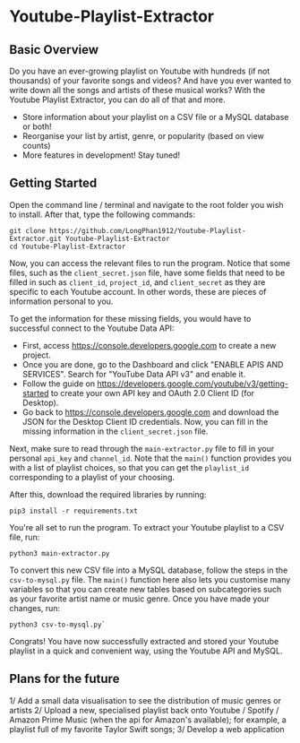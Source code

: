 # Youtube-Playlist-Extractor
## Basic Overview
Do you have an ever-growing playlist on Youtube with hundreds (if not thousands) of your favorite songs and videos?
And have you ever wanted to write down all the songs and artists of these musical works?
With the Youtube Playlist Extractor, you can do all of that and more.
* Store information about your playlist on a CSV file or a MySQL database or both!
* Reorganise your list by artist, genre, or popularity (based on view counts)
* More features in development! Stay tuned!

## Getting Started
Open the command line / terminal and navigate to the root folder you wish to install. After that, type the following commands:
```
git clone https://github.com/LongPhan1912/Youtube-Playlist-Extractor.git Youtube-Playlist-Extractor
cd Youtube-Playlist-Extractor
```
Now, you can access the relevant files to run the program.
Notice that some files, such as the `client_secret.json` file, have some fields that need to be filled in such as `client_id`, `project_id`, and `client_secret` as they are specific to each Youtube account. In other words, these are pieces of information personal to you. 

To get the information for these missing fields, you would have to successful connect to the Youtube Data API:
* First, access https://console.developers.google.com to create a new project.
* Once you are done, go to the Dashboard and click "ENABLE APIS AND SERVICES". Search for "YouTube Data API v3" and enable it.
* Follow the guide on https://developers.google.com/youtube/v3/getting-started to create your own API key and OAuth 2.0 Client ID (for Desktop).
* Go back to https://console.developers.google.com and download the JSON for the Desktop Client ID credentials. Now, you can fill in the missing information in the `client_secret.json` file.

Next, make sure to read through the `main-extractor.py` file to fill in your personal `api_key` and `channel_id`. Note that the `main()` function provides you with a list of playlist choices, so that you can get the `playlist_id` corresponding to a playlist of your choosing.

After this, download the required libraries by running:
```
pip3 install -r requirements.txt
```
You're all set to run the program.
To extract your Youtube playlist to a CSV file, run:
```
python3 main-extractor.py
```
To convert this new CSV file into a MySQL database, follow the steps in the `csv-to-mysql.py` file. The `main()` function here also lets you customise many variables so that you can create new tables based on subcategories such as your favorite artist name or music genre. Once you have made your changes, run:
```
python3 csv-to-mysql.py`
```
Congrats! You have now successfully extracted and stored your Youtube playlist in a quick and convenient way, using the Youtube API and MySQL.

## Plans for the future
1/ Add a small data visualisation to see the distribution of music genres or artists
2/ Upload a new, specialised playlist back onto Youtube / Spotify / Amazon Prime Music (when the api for Amazon's available); for example, a playlist full of my favorite Taylor Swift songs;
3/ Develop a web application
